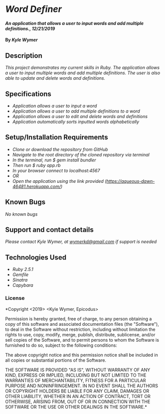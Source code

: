 # _Word Definer_

#### _An application that allows a user to input words and add multiple definitions., 12/21/2019_

#### By _**Kyle Wymer**_

## Description

_This project demonstrates my current skills in Ruby. The application allows a user to input multiple words and add multiple definitions. The user is also able to update and delete words and definitions._


## Specifications


* _Application allows a user to input a word_
* _Application allows a user to add multiple definitions to a word_
* _Application allows a user to edit and delete words and definitions_
* _Application automatically sorts inputted words alphabetically_


## Setup/Installation Requirements
* _Clone or download the repository from GitHub_
* _Navigate to the root directory of the cloned repository via terminal_
* _In the terminal, run $ gem install bundler_
* _Then run $ ruby app.rb_
* _In your browser connect to localhost:4567_
* _OR_
* _Open the application using the link provided (https://aqueous-dawn-46481.herokuapp.com/)_

## Known Bugs

_No known bugs_

## Support and contact details

_Please contact Kyle Wymer, at wymerkd@gmail.com if support is needed_

## Technologies Used

* _Ruby 2.5.1_
* _Gemfile_
* _Sinatra_
* _Capybara_


### License

*Copyright <2019> <Kyle Wymer, Epicodus>

Permission is hereby granted, free of charge, to any person obtaining a copy of this software and associated documentation files (the "Software"), to deal in the Software without restriction, including without limitation the rights to use, copy, modify, merge, publish, distribute, sublicense, and/or sell copies of the Software, and to permit persons to whom the Software is furnished to do so, subject to the following conditions:

The above copyright notice and this permission notice shall be included in all copies or substantial portions of the Software.

THE SOFTWARE IS PROVIDED "AS IS", WITHOUT WARRANTY OF ANY KIND, EXPRESS OR IMPLIED, INCLUDING BUT NOT LIMITED TO THE WARRANTIES OF MERCHANTABILITY, FITNESS FOR A PARTICULAR PURPOSE AND NONINFRINGEMENT. IN NO EVENT SHALL THE AUTHORS OR COPYRIGHT HOLDERS BE LIABLE FOR ANY CLAIM, DAMAGES OR OTHER LIABILITY, WHETHER IN AN ACTION OF CONTRACT, TORT OR OTHERWISE, ARISING FROM, OUT OF OR IN CONNECTION WITH THE SOFTWARE OR THE USE OR OTHER DEALINGS IN THE SOFTWARE.*
